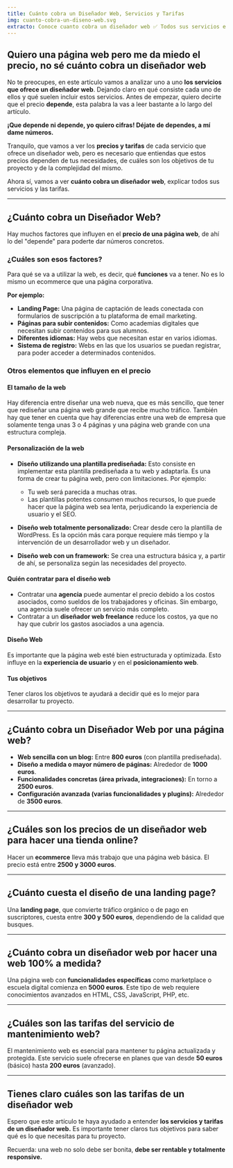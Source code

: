 ```yaml
---
title: Cuánto cobra un Diseñador Web, Servicios y Tarifas
img: cuanto-cobra-un-diseno-web.svg
extracto: Conoce cuanto cobra un diseñador web ✅ Todos sus servicios explicados ✚ Tarifas que puedes encontrarte.
---
```

## **Quiero una página web pero me da miedo el precio, no sé cuánto cobra un diseñador web**

No te preocupes, en este artículo vamos a analizar uno a uno **los servicios que ofrece un diseñador web**. Dejando claro en qué consiste cada uno de ellos y qué suelen incluir estos servicios. Antes de empezar, quiero decirte que el precio **depende**, esta palabra la vas a leer bastante a lo largo del artículo.

**¡Que depende ni depende, yo quiero cifras! Déjate de dependes, a mí dame números.**

Tranquilo, que vamos a ver los **precios y tarifas** de cada servicio que ofrece un diseñador web, pero es necesario que entiendas que estos precios dependen de tus necesidades, de cuáles son los objetivos de tu proyecto y de la complejidad del mismo.

Ahora sí, vamos a ver **cuánto cobra un diseñador web**, explicar todos sus servicios y las tarifas.

---

## **¿Cuánto cobra un Diseñador Web?**

Hay muchos factores que influyen en el **precio de una página web**, de ahí lo del "depende" para poderte dar números concretos.

### **¿Cuáles son esos factores?**

Para qué se va a utilizar la web, es decir, qué **funciones** va a tener. No es lo mismo un ecommerce que una página corporativa.

**Por ejemplo:**

- **Landing Page:** Una página de captación de leads conectada con formularios de suscripción a tu plataforma de email marketing.
- **Páginas para subir contenidos:** Como academias digitales que necesitan subir contenidos para sus alumnos.
- **Diferentes idiomas:** Hay webs que necesitan estar en varios idiomas.
- **Sistema de registro:** Webs en las que los usuarios se puedan registrar, para poder acceder a determinados contenidos.

### **Otros elementos que influyen en el precio**

#### **El tamaño de la web**
Hay diferencia entre diseñar una web nueva, que es más sencillo, que tener que rediseñar una página web grande que recibe mucho tráfico. También hay que tener en cuenta que hay diferencias entre una web de empresa que solamente tenga unas 3 o 4 páginas y una página web grande con una estructura compleja.

#### **Personalización de la web**

- **Diseño utilizando una plantilla prediseñada:** Esto consiste en implementar esta plantilla prediseñada a tu web y adaptarla. Es una forma de crear tu página web, pero con limitaciones. Por ejemplo:
  - Tu web será parecida a muchas otras.
  - Las plantillas potentes consumen muchos recursos, lo que puede hacer que la página web sea lenta, perjudicando la experiencia de usuario y el SEO.

- **Diseño web totalmente personalizado:** Crear desde cero la plantilla de WordPress. Es la opción más cara porque requiere más tiempo y la intervención de un desarrollador web y un diseñador.

- **Diseño web con un framework:** Se crea una estructura básica y, a partir de ahí, se personaliza según las necesidades del proyecto.

#### **Quién contratar para el diseño web**

- Contratar una **agencia** puede aumentar el precio debido a los costos asociados, como sueldos de los trabajadores y oficinas. Sin embargo, una agencia suele ofrecer un servicio más completo.
- Contratar a un **diseñador web freelance** reduce los costos, ya que no hay que cubrir los gastos asociados a una agencia.

#### **Diseño Web**
Es importante que la página web esté bien estructurada y optimizada. Esto influye en la **experiencia de usuario** y en el **posicionamiento web**.

#### **Tus objetivos**
Tener claros los objetivos te ayudará a decidir qué es lo mejor para desarrollar tu proyecto.

---

## **¿Cuánto cobra un Diseñador Web por una página web?**

- **Web sencilla con un blog:** Entre **800 euros** (con plantilla prediseñada).
- **Diseño a medida o mayor número de páginas:** Alrededor de **1000 euros**.
- **Funcionalidades concretas (área privada, integraciones):** En torno a **2500 euros**.
- **Configuración avanzada (varias funcionalidades y plugins):** Alrededor de **3500 euros**.

---

## **¿Cuáles son los precios de un diseñador web para hacer una tienda online?**

Hacer un **ecommerce** lleva más trabajo que una página web básica. El precio está entre **2500 y 3000 euros**.

---

## **¿Cuánto cuesta el diseño de una landing page?**

Una **landing page**, que convierte tráfico orgánico o de pago en suscriptores, cuesta entre **300 y 500 euros**, dependiendo de la calidad que busques.

---

## **¿Cuánto cobra un diseñador web por hacer una web 100% a medida?**

Una página web con **funcionalidades específicas** como marketplace o escuela digital comienza en **5000 euros**. Este tipo de web requiere conocimientos avanzados en HTML, CSS, JavaScript, PHP, etc.

---

## **¿Cuáles son las tarifas del servicio de mantenimiento web?**

El mantenimiento web es esencial para mantener tu página actualizada y protegida. Este servicio suele ofrecerse en planes que van desde **50 euros** (básico) hasta **200 euros** (avanzado).

---

## **Tienes claro cuáles son las tarifas de un diseñador web**

Espero que este artículo te haya ayudado a entender **los servicios y tarifas de un diseñador web.** Es importante tener claros tus objetivos para saber qué es lo que necesitas para tu proyecto.

Recuerda: una web no solo debe ser bonita, **debe ser rentable y totalmente responsive.**

